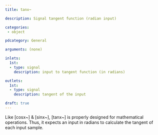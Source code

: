 ```yaml
---
title: tanx~

description: Signal tangent function (radian input)

categories:
 - object

pdcategory: General

arguments: (none)

inlets:
  1st:
  - type: signal
    description: input to tangent function (in radians)

outlets:
  1st:
  - type: signal
    description: tangent of the input

draft: true
---
```


Like [cosx~] & [sinx~], [tanx~] is properly designed for mathematical operations. Thus, it expects an input in radians to calculate the tangent of each input sample.